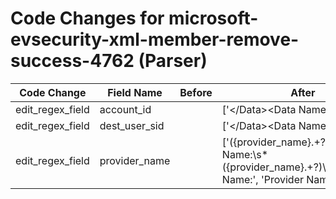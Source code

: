 # Code Changes for microsoft-evsecurity-xml-member-remove-success-4762 (Parser)

| Code Change | Field Name | Before | After |
|-------------|------------|--------|-------|
| edit_regex_field | account_id |  | ['<\/Data><Data Name=(\'|")MemberSid(\'|")>(({dest_user_sid}S-\d+-[^<]+)|({account_id}[^<]+))<'] |
| edit_regex_field | dest_user_sid |  | ['<\/Data><Data Name=(\'|")MemberSid(\'|")>(({dest_user_sid}S-\d+-[^<]+)|({account_id}[^<]+))<'] |
| edit_regex_field | provider_name |  | ['<Provider>({provider_name}.+?)</Provider>', 'Provider Name:\s*({provider_name}.+?)\s+Algorithm Name:', 'Provider Name\\*=(\'|")({provider_name}[^\\'"]+)', 'Provider Name\\*=(\'|")({provider_name}[^\\'"]+)'] |